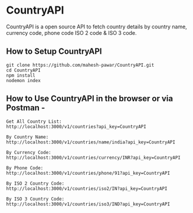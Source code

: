 # CountryAPI
CountryAPI is a open source API to fetch country details by country name, currency code, phone code ISO 2 code & ISO 3 code.

## How to Setup CountryAPI

~~~ 
git clone https://github.com/mahesh-pawar/CountryAPI.git
cd CountryAPI
npm install
nodemon index
~~~  

## How to Use CountryAPI in the browser or via Postman -

~~~
Get All Country List:
http://localhost:3000/v1/countries?api_key=CountryAPI

By Country Name:
http://localhost:3000/v1/countries/name/india?api_key=CountryAPI

By Currency Code:
http://localhost:3000/v1/countries/currency/INR?api_key=CountryAPI

By Phone Code:
http://localhost:3000/v1/countries/phone/91?api_key=CountryAPI

By ISO 2 Country Code: 
http://localhost:3000/v1/countries/iso2/IN?api_key=CountryAPI

By ISO 3 Country Code:
http://localhost:3000/v1/countries/iso3/IND?api_key=CountryAPI
~~~
